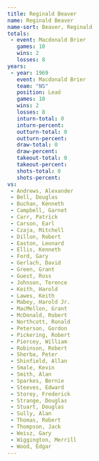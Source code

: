 ```yaml
---
title: Reginald Beaver
name: Reginald Beaver
name-sort: Beaver, Reginald
totals:
 - event: Macdonald Brier
   games: 10
   wins: 2
   losses: 8
years:
 - year: 1969
   event: Macdonald Brier
   team: "NS"
   position: Lead
   games: 10
   wins: 2
   losses: 8
   inturn-total: 0
   inturn-percent:
   outturn-total: 0
   outturn-percent:
   draw-total: 0
   draw-percent:
   takeout-total: 0
   takeout-percent:
   shots-total: 0
   shots-percent:
vs:
 - Andrews, Alexander
 - Bell, Douglas
 - Buchan, Kenneth
 - Campbell, Garnet
 - Carr, Patrick
 - Carson, Earl
 - Czaja, Mitchell
 - Dillon, Robert
 - Easton, Leonard
 - Ellis, Kenneth
 - Ford, Gary
 - Gerlach, David
 - Green, Grant
 - Guest, Ross
 - Johnson, Terence
 - Keith, Harold
 - Lawes, Keith
 - Mabey, Harold Jr.
 - MacMellon, Grant
 - McDonald, Robert
 - Northcott, Ronald
 - Peterson, Gordon
 - Pickering, Robert
 - Piercey, William
 - Robinson, Robert
 - Sherba, Peter
 - Shinfield, Allan
 - Smale, Kevin
 - Smith, Alan
 - Sparkes, Bernie
 - Steeves, Edward
 - Storey, Frederick
 - Strange, Douglas
 - Stuart, Douglas
 - Sully, Alan
 - Thomas, Robert
 - Thompson, Jack
 - Weisz, Gary
 - Wiggington, Merrill
 - Wood, Edgar
---
```

